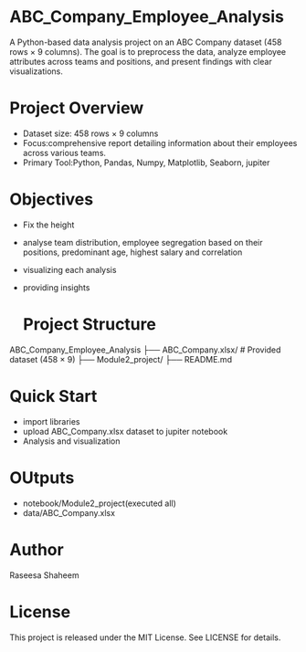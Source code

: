 # ABC_Company_Employee_Analysis

A Python-based data analysis project on an ABC Company dataset (458 rows × 9 columns). The goal is to preprocess the data, analyze employee attributes across teams and positions, and present findings with clear visualizations.


# Project Overview
- Dataset size: 458 rows × 9 columns
- Focus:comprehensive report detailing information about their employees across various teams.
- Primary Tool:Python, Pandas, Numpy, Matplotlib, Seaborn, jupiter

# Objectives
- Fix the height
- analyse team distribution, employee segregation based on their positions, predominant age, highest salary and correlation
- visualizing each analysis
- providing insights

  # Project Structure
ABC_Company_Employee_Analysis
├── ABC_Company.xlsx/ # Provided dataset (458 × 9)
├── Module2_project/
├── README.md 

# Quick Start
- import libraries
- upload ABC_Company.xlsx dataset to jupiter notebook
- Analysis and visualization

# OUtputs
- notebook/Module2_project(executed all)
- data/ABC_Company.xlsx

# Author
Raseesa Shaheem

# License
This project is released under the MIT License. See LICENSE for details.
